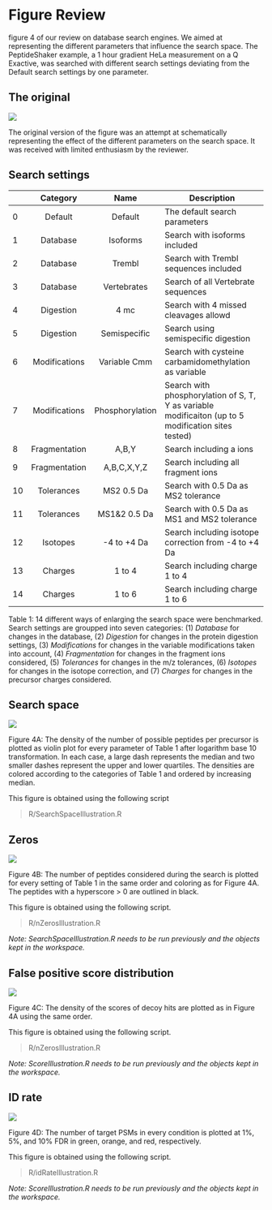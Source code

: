 # Figure Review

figure 4 of our review on database search engines. We aimed at representing the different parameters that influence the search space. The PeptideShaker example, a 1 hour gradient HeLa measurement on a Q Exactive, was searched with different search settings deviating from the Default search settings by one parameter.


## The original

![](illustrations/original.png)

The original version of the figure was an attempt at schematically representing the effect of the different parameters on the search space. It was received with limited enthusiasm by the reviewer.


## Search settings

|     | Category        | Name            | Description                                                                                             |
| --- |:---------------:|:---------------:| ------------------------------------------------------------------------------------------------------- |
| 0   | Default         | Default         | The default search parameters                                                                           |
| 1   | Database        | Isoforms        | Search with isoforms included                                                                           |
| 2   | Database        | Trembl          | Search with Trembl sequences included                                                                   |
| 3   | Database        | Vertebrates     | Search of all Vertebrate sequences                                                                      |
| 4   | Digestion       | 4 mc            | Search with 4 missed cleavages allowd                                                                   |
| 5   | Digestion       | Semispecific    | Search using semispecific digestion                                                                     |
| 6   | Modifications   | Variable Cmm    | Search with cysteine carbamidomethylation as variable                                                    |
| 7   | Modifications   | Phosphorylation | Search with phosphorylation of S, T, Y as variable modificaiton (up to 5 modification sites tested)     |
| 8   | Fragmentation   | A,B,Y           | Search including a ions                                                                                 |
| 9   | Fragmentation   | A,B,C,X,Y,Z     | Search including all fragment ions                                                                      |
| 10  | Tolerances      | MS2 0.5 Da      | Search with 0.5 Da as MS2 tolerance                                                                     |
| 11  | Tolerances      | MS1&2 0.5 Da    | Search with 0.5 Da as MS1 and MS2 tolerance                                                             |
| 12  | Isotopes        | -4 to +4 Da     | Search including isotope correction from -4 to +4 Da                                                    |
| 13  | Charges         | 1 to 4          | Search including charge 1 to 4                                                                          |
| 14  | Charges         | 1 to 6          | Search including charge 1 to 6                                                                          |

Table 1: 14 different ways of enlarging the search space were benchmarked. Search settings are groupped into seven categories: (1) _Database_ for changes in the database, (2) _Digestion_ for changes in the protein digestion settings, (3) _Modifications_ for changes in the variable modifications taken into account, (4) _Fragmentation_ for changes in the fragment ions considered, (5) _Tolerances_ for changes in the m/z tolerances, (6) _Isotopes_ for changes in the isotope correction, and (7) _Charges_ for changes in the precursor charges considered.


## Search space

![](illustrations/searchSpace.png)

Figure 4A: The density of the number of possible peptides per precursor is plotted as violin plot for every parameter of Table 1 after logarithm base 10 transformation. In each case, a large dash represents the median and two smaller dashes represent the upper and lower quartiles. The densities are colored according to the categories of Table 1 and ordered by increasing median.

This figure is obtained using the following script

> R/SearchSpaceIllustration.R


## Zeros

![](illustrations/nZeros.png)

Figure 4B: The number of peptides considered during the search is plotted for every setting of Table 1 in the same order and coloring as for Figure 4A. The peptides with a hyperscore > 0 are outlined in black.

This figure is obtained using the following script.

> R/nZerosIllustration.R

*Note: SearchSpaceIllustration.R needs to be run previously and the objects kept in the workspace.*


## False positive score distribution

![](illustrations/scores.png)

Figure 4C: The density of the scores of decoy hits are plotted as in Figure 4A using the same order.

This figure is obtained using the following script.

> R/nZerosIllustration.R

*Note: ScoreIllustration.R needs to be run previously and the objects kept in the workspace.*


## ID rate

![](illustrations/idRate.png)

Figure 4D: The number of target PSMs in every condition is plotted at 1%, 5%, and 10% FDR in green, orange, and red, respectively.

This figure is obtained using the following script.

> R/idRateIllustration.R

*Note: ScoreIllustration.R needs to be run previously and the objects kept in the workspace.*



